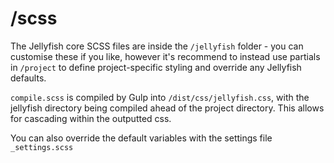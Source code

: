 # /scss

The Jellyfish core SCSS files are inside the `/jellyfish` folder - you can customise these if you like, however it's recommend to instead use partials in `/project` to define project-specific styling and override any Jellyfish defaults.

`compile.scss` is compiled by Gulp into `/dist/css/jellyfish.css`, with the jellyfish directory being compiled ahead of the project directory. This allows for cascading within the outputted css.

You can also override the default variables with the settings file `_settings.scss`
